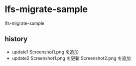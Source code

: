 # lfs-migrate-sample

lfs-migrate-sample

## history

- update1 Screenshot1.png を追加
- update2 Screenshot1.png を更新 Screenshot2.png を追加
